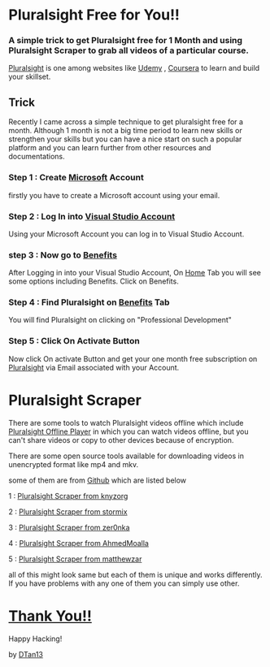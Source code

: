 # Pluralsight Free for You!!
### A simple trick to get Pluralsight free for 1 Month and using Pluralsight Scraper to grab all videos of a particular course.

[Pluralsight](https://www.pluralsight.com) is one among websites like [Udemy](https://www.udemy.com/) , [Coursera](https://www.coursera.org) to learn and build your skillset. 

## Trick
Recently I came across a simple technique to get pluralsight free for a month. Although 1 month is not a big time period to learn new skills or strengthen your skills but you can have a nice start on such a popular platform and you can learn further from other resources and documentations.

### Step 1 : Create [Microsoft](https://www.microsoft.com) Account 

firstly you have to create a Microsoft account using your email.

### Step 2 : Log In into [Visual Studio Account](https://my.visualstudio.com/)

Using your Microsoft Account you can log in to Visual Studio Account.

### step 3 : Now go to [Benefits](https://my.visualstudio.com/Benefits)

After Logging in into your Visual Studio Account, On [Home](https://my.visualstudio.com/) Tab you will see some options including Benefits. Click on Benefits.

### Step 4 : Find Pluralsight on [Benefits](https://my.visualstudio.com/Benefits) Tab

You will find Pluralsight on clicking on "Professional Development"

### Step 5 : Click On Activate Button 

Now click On activate Button and get your one month free subscription on [Pluralsight](https://www.pluralsight.com) via Email associated with your Account.


# Pluralsight Scraper

There are some tools to watch Pluralsight videos offline which include [Pluralsight Offline Player](https://www.pluralsight.com/product/downloads) in which you can watch videos offline, but you can't share videos or copy to other devices because of encryption. 

There are some open source tools available for downloading videos in unencrypted format like mp4 and mkv.

some of them are from [Github](https://github.com/) which are listed below

1 : [Pluralsight Scraper from knyzorg](https://github.com/knyzorg/pluralsight-scraper)

2 : [Pluralsight Scraper from stormix](https://github.com/Stormix/pluralsight_scraper)

3 : [Pluralsight Scraper from zer0nka](https://github.com/zer0nka/pluralsight-scraper)

4 : [Pluralsight Scraper from AhmedMoalla](https://github.com/AhmedMoalla/PluralsightScraper)

5 : [Pluralsight Scraper from matthewzar](https://github.com/matthewzar/pluralsight-scraper)

all of this might look same but each of them is unique and works differently.
If you have problems with any one of them you can simply use other.

# [Thank You!!](https://github.com/DTan13)

Happy Hacking!

by [DTan13](https://github.com/DTan13)
